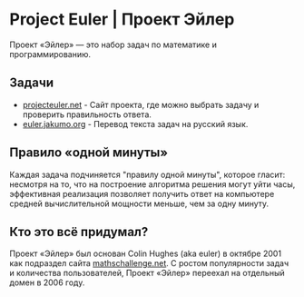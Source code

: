 # Project Euler | Проект Эйлер

Проект «Эйлер» — это набор задач по математике и программированию.

## Задачи

* [projecteuler.net](https://projecteuler.net/) - Сайт проекта, где можно выбрать задачу и проверить правильность ответа.
* [euler.jakumo.org](http://euler.jakumo.org/) - Перевод текста задач на русский язык.

## Правило «одной минуты»

Каждая задача подчиняется "правилу одной минуты", которое гласит: несмотря на то, что на построение алгоритма решения могут уйти часы, эффективная реализация позволяет получить ответ на компьютере средней вычислительной мощности меньше, чем за одну минуту.

## Кто это всё придумал?

Проект «Эйлер» был основан Colin Hughes (aka euler) в октябре 2001 как подраздел сайта [mathschallenge.net](https://mathschallenge.net). С ростом популярности задач и количества пользователей, Проект «Эйлер» переехал на отдельный домен в 2006 году.
